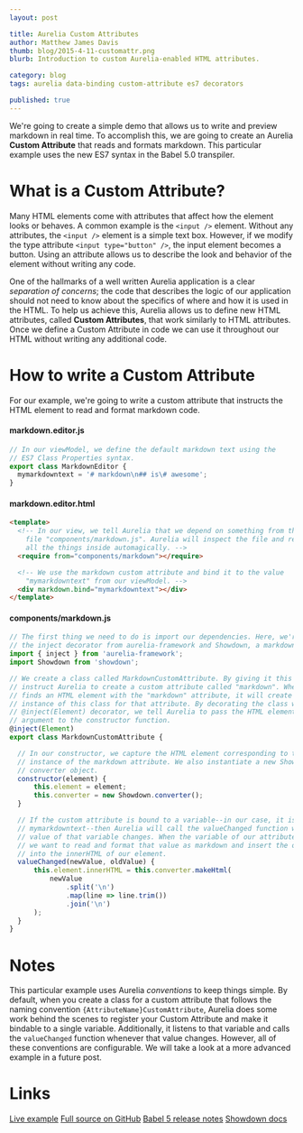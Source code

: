 ```yaml
---
layout: post

title: Aurelia Custom Attributes
author: Matthew James Davis
thumb: blog/2015-4-11-customattr.png
blurb: Introduction to custom Aurelia-enabled HTML attributes.

category: blog
tags: aurelia data-binding custom-attribute es7 decorators

published: true
---
```

We're going to create a simple demo that allows us to write and preview markdown in real time. To accomplish this, we are going to create an Aurelia **Custom Attribute** that reads and formats markdown. This particular example uses the new ES7 syntax in the Babel 5.0 transpiler.

# What is a Custom Attribute?

Many HTML elements come with attributes that affect how the element looks or behaves. A common example is the `<input />` element. Without any attributes, the `<input />` element is a simple text box. However, if we modify the type attribute `<input type="button" />`, the input element becomes a button. Using an attribute allows us to describe the look and behavior of the element without writing any code.

One of the hallmarks of a well written Aurelia application is a clear *separation of concerns*; the code that describes the logic of our application should not need to know about the specifics of where and how it is used in the HTML. To help us achieve this, Aurelia allows us to define new HTML attributes, called **Custom Attributes**, that work similarly to HTML attributes. Once we define a Custom Attribute in code we can use it throughout our HTML without writing any additional code.

# How to write a Custom Attribute

For our example, we're going to write a custom attribute that instructs the HTML element to read and format markdown code.

#### markdown.editor.js
```javascript
// In our viewModel, we define the default markdown text using the
// ES7 Class Properties syntax.
export class MarkdownEditor {
  mymarkdowntext = '# markdown\n## is\# awesome';
}
```

#### markdown.editor.html
```html
<template>
  <!-- In our view, we tell Aurelia that we depend on something from the 
    file "components/markdown.js". Aurelia will inspect the file and register
    all the things inside automagically. -->
  <require from="components/markdown"></require>

  <!-- We use the markdown custom attribute and bind it to the value 
    "mymarkdowntext" from our viewModel. -->
  <div markdown.bind="mymarkdowntext"></div>
</template>
```

#### components/markdown.js
```javascript
// The first thing we need to do is import our dependencies. Here, we're using
// the inject decorator from aurelia-framework and Showdown, a markdown parser.
import { inject } from 'aurelia-framework';
import Showdown from 'showdown';

// We create a class called MarkdownCustomAttribute. By giving it this name, we 
// instruct Aurelia to create a custom attribute called "markdown". When Aurelia
// finds an HTML element with the "markdown" attribute, it will create a new 
// instance of this class for that attribute. By decorating the class with the 
// @inject(Element) decorator, we tell Aurelia to pass the HTML element as an 
// argument to the constructor function.
@inject(Element)
export class MarkdownCustomAttribute {  

  // In our constructor, we capture the HTML element corresponding to this 
  // instance of the markdown attribute. We also instantiate a new Showdown
  // converter object.
  constructor(element) {
      this.element = element;
      this.converter = new Showdown.converter();
  }

  // If the custom attribute is bound to a variable--in our case, it is bound to
  // mymarkdowntext--then Aurelia will call the valueChanged function when the 
  // value of that variable changes. When the variable of our attribute changes,
  // we want to read and format that value as markdown and insert the output 
  // into the innerHTML of our element.
  valueChanged(newValue, oldValue) {
      this.element.innerHTML = this.converter.makeHtml(
          newValue
              .split('\n')
              .map(line => line.trim())
              .join('\n')
      );
  }
}
```

# Notes

This particular example uses Aurelia *conventions* to keep things simple. By default, when you create a class for a custom attribute that follows the naming convention `{AttributeName}CustomAttribute`, Aurelia does some work behind the scenes to register your Custom Attribute and make it bindable to a single variable. Additionally, it listens to that variable and calls the `valueChanged` function whenever that value changes. However, all of these conventions are configurable. We will take a look at a more advanced example in a future post.

# Links

[Live example](https://davismj.github.io/aurelia-ide/#/markdown-preview)
[Full source on GitHub](https://github.com/davismj/aurelia-ide)
[Babel 5 release notes](http://babeljs.io/blog/2015/03/31/5.0.0/)
[Showdown docs](https://github.com/showdownjs/showdown)